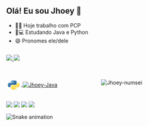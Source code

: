 ## Olá! Eu sou Jhoey 👋

- 🔭📖 Hoje trabalho com PCP
- 🌱💻 Estudando Java e Python
- 😄 Pronomes ele/dele

##

<div>
  <a href="https://github.com/jhoeymachado">
  <img height="180em" src="https://github-readme-stats.vercel.app/api?username=jhoeymachado&show_icons=true&theme=dark&include_all_commits=true&count_private=true"/>
  <img height="180em" src="https://github-readme-stats.vercel.app/api/top-langs/?username=jhoeymachado&layout=compact&langs_count=16&theme=dark"/>
</div>

##

<div style="display: inline_block"><br>
  <img align="center" alt="Jhoey-Python" height="30" width="40" src="https://raw.githubusercontent.com/devicons/devicon/master/icons/python/python-original.svg">
  <img align="center" alt="Jhoey-Java" height="30" width="40" src="https://cdn.jsdelivr.net/gh/devicons/devicon@latest/icons/java/java-original.svg">
  <img align="right" alt="Jhoey-numsei" height="150" width="250"src="https://www.gifcen.com/wp-content/uploads/2022/09/anime-gif-13.gif">
</div>
  
  ##

  <div> 
  <a href="https://www.youtube.com/@bakazin6214" target="_blank"><img src="https://img.shields.io/badge/YouTube-FF0000?style=for-the-badge&logo=youtube&logoColor=white" target="_blank"></a>
  <a href="https://www.instagram.com/joey_account/" target="_blank"><img src="https://img.shields.io/badge/-Instagram-%23E4405F?style=for-the-badge&logo=instagram&logoColor=white" target="_blank"></a>
 <a href="https://discord.gg/bakekyun_71255" target="_blank"><img src="https://img.shields.io/badge/Discord-7289DA?style=for-the-badge&logo=discord&logoColor=white" target="_blank"></a> 
  <a href="https://www.linkedin.com/in/jhoey-machado?utm_source=share&utm_campaign=share_via&utm_content=profile&utm_medium=android_app " target="_blank"><img src="https://img.shields.io/badge/-LinkedIn-%230077B5?style=for-the-badge&logo=linkedin&logoColor=white" target="_blank"></a> 
  
</div>

  ![Snake animation](https://github.com/jhoeymachado/jhoeymachado/blob/output/github-contribution-grid-snake.svg)
